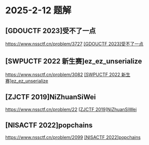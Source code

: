 # 2025-2-12 题解

## [GDOUCTF 2023]受不了一点

https://www.nssctf.cn/problem/3727
[[GDOUCTF 2023]受不了一点](GDOUCTF2023-受不了一点.md)

## [SWPUCTF 2022 新生赛]ez_ez_unserialize 

https://www.nssctf.cn/problem/3082
[[SWPUCTF 2022 新生赛]ez_ez_unserialize](SWPUCTF2022新生赛-ez_ez_unserialize.md)

## [ZJCTF 2019]NiZhuanSiWei

https://www.nssctf.cn/problem/22
[[ZJCTF 2019]NiZhuanSiWei](ZJCTF2019-NiZhuanSiWei.md)

## [NISACTF 2022]popchains 

https://www.nssctf.cn/problem/2099
[[NISACTF 2022]popchains](NISACTF2022-popchains.md)
